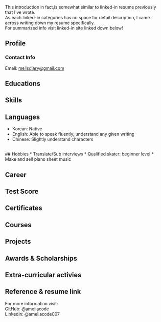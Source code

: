 This introduction in fact,is somewhat similar to linked-in resume previously that I've wrote.  
As each linked-in categories has no space for detail description, I came across writing down my resume specifically.  
For summarized info visit linked-in site linked down below!  

## Profile
### Contact Info
Email: melisdiary@gmail.com

## Educations

## Skills
## Languages
* Korean: Native   
* English: Able to speak fluently, understand any given writing   
* Chinese: Slightly understand characters  
<br>
## Hobbies  
* Translate/Sub interviews  
* Qualified skater: beginner level
* Make and sell piano sheet music


## Career
## Test Score
## Certificates
## Courses
## Projects
## Awards & Scholarships
## Extra-curricular activies

## Reference & resume link
For more information visit:  
GitHub: @ameliacode  
Linkedin: @ameliacode007  

